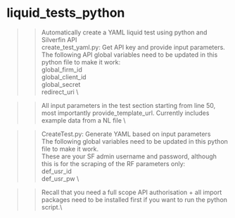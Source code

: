 # liquid_tests_python
>> Automatically create a YAML liquid test using python and Silverfin API \
>> create_test_yaml.py: Get API key and provide input parameters. \
>> The following API global variables need to be updated in this python file to make it work: \
   >> global_firm_id \
   >> global_client_id \
   >> global_secret \
   >> redirect_uri \

>> All input parameters in the test section starting from line 50, most importantly provide_template_url. Currently includes example data from a NL file \

>> CreateTest.py: Generate YAML based on input parameters \
>> The following global variables need to be updated in this python file to make it work. \
>> These are your SF admin username and password, although this is for the scraping of the RF parameters only: \
   >> def_usr_id \
   >> def_usr_pw \

>> Recall that you need a full scope API authorisation + all import packages need to be installed first if you want to run the python script.\
